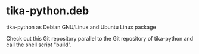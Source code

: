 # tika-python.deb
tika-python as Debian GNU/Linux and Ubuntu Linux package

Check out this Git repository parallel to the Git repository of tika-python and call the shell script "build".

